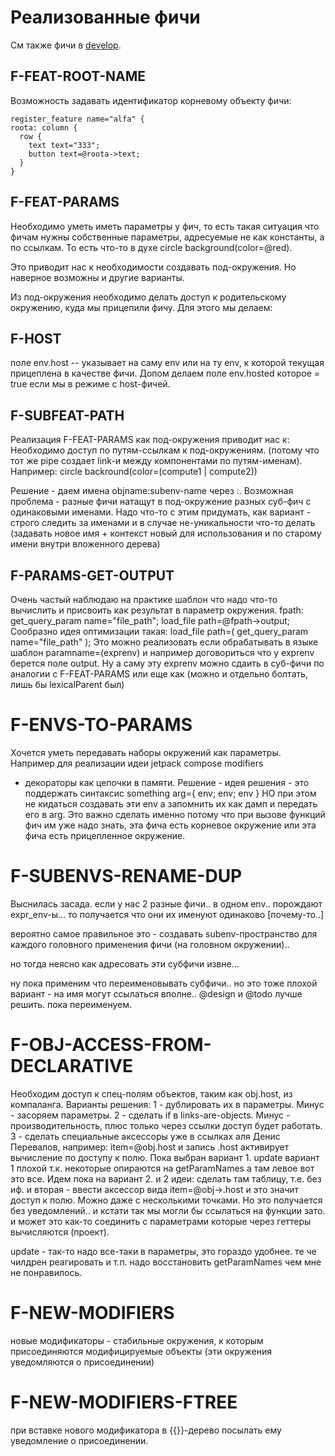 # Реализованные фичи

См также фичи в [develop](develop).

## F-FEAT-ROOT-NAME
Возможность задавать идентификатор корневому объекту фичи:
```
register_feature name="alfa" {
roota: column {
  row {
    text text="333";
    button text=@roota->text;
  }
}
```

## F-FEAT-PARAMS
Необходимо уметь иметь параметры у фич, то есть такая ситуация что фичам нужны собственные параметры, 
адресуемые не как константы, а по ссылкам. То есть что-то в духе circle background(color=@red).

Это приводит нас к необходимости создавать под-окружения. Но наверное возможны и другие варианты.

Из под-окружения необходимо делать доступ к родительскому окружению, куда мы прицепили фичу.
Для этого мы делаем:
## F-HOST
поле env.host -- указывает на саму env или на ту env, к которой текущая прицеплена в качестве фичи.
Допом делаем поле env.hosted которое = true если мы в режиме с host-фичей.


## F-SUBFEAT-PATH
Реализация F-FEAT-PARAMS как под-окружения приводит нас к: 
Необходимо доступ по путям-ссылкам к под-окружениям.
(потому что тот же pipe создает link-и между компонентами по путям-именам).
Например: circle backround(color=(compute1 | compute2))

Решение - даем имена objname:subenv-name через :.
Возможная проблема - разные фичи натащут в под-окружение разных суб-фич с одинаковыми именами.
Надо что-то с этим придумать, как вариант - строго следить за именами и в случае не-уникальности
что-то делать (задавать новое имя + контекст новый для использования и по старому имени внутри вложенного дерева)

## F-PARAMS-GET-OUTPUT
Очень частый наблюдаю на практике шаблон что надо что-то вычислить и присвоить как результат в параметр окружения.
fpath: get_query_param name="file_path";
load_file path=@fpath->output;
Сообразно идея оптимизации такая:
load_file path=( get_query_param name="file_path" );
Это можно реализовать если обрабатывать в языке шаблон paramname=(exprenv) и например договориться что у exprenv
берется поле output. Ну а саму эту exprenv можно сдаить в суб-фичи по аналогии с F-FEAT-PARAMS или еще как
(можно и отдельно болтать, лишь бы lexicalParent был)

# F-ENVS-TO-PARAMS
Хочется уметь передавать наборы окружений как параметры. Например для реализации идеи jetpack compose modifiers 
- декораторы как цепочки в памяти.
Решение - идея решения - это поддержать синтаксис something arg={ env; env; env }
НО при этом не кидаться создавать эти env а запомнить их как дамп и передать его в arg.
Это важно сделать именно потому что при вызове функций фич им уже надо знать, эта фича есть корневое окружение
или эта фича есть прицепленное окружение.


# F-SUBENVS-RENAME-DUP
Выснилась засада. если у нас 2 разные фичи.. в одном env.. порождают expr_env-ы...
то получается что они их именуют одинаково [почему-то..]

вероятно самое правильное это - создавать subenv-пространство для каждого головного
применения фичи (на головном окружении).. 

но тогда неясно как адресовать эти субфичи извне... 

ну пока применим что переименовывать субфичи.. но это тоже плохой вариант - на имя
могут ссылаться вполне.. @design и @todo лучше решить. пока переименуем.

# F-OBJ-ACCESS-FROM-DECLARATIVE
Необходим доступ к спец-полям объектов, таким как obj.host, из компаланга.
Варианты решения:
1 - дублировать их в параметры. Минус - засоряем параметры.
2 - сделать if в links-are-objects. Минус - производительность, плюс только через ссылки доступ будет работать.
3 - сделать специальные аксессоры уже в ссылках аля Денис Перевалов, например: item=@obj.host
и запись .host активирует вычисление по доступу к полю.
Пока выбран вариант 1.
update вариант 1 плохой т.к. некоторые опираются на getParamNames а там левое вот это все.
Идем пока на вариант 2. и 2 идеи: сделать там таблицу, т.е. без иф. и вторая - ввести аксессор вида item=@obj->.host и это значит доступ к полю. Можно даже с несколькими точками. Но это получается без уведомлений..
и кстати так мы могли бы ссылаться на функции зато. и может это как-то соединить с параметрами которые через геттеры вычисляются (проект).

update - так-то надо все-таки в параметры, это гораздо удобнее. те че чилдрен реагировать и т.п.
надо восстановить getParamNames чем мне не понравилось.

# F-NEW-MODIFIERS
новые модификаторы - стабильные окружения, к которым присоединяются модифицируемые объекты (эти окружения уведомляются о присоединении)

# F-NEW-MODIFIERS-FTREE
при вставке нового модификатора в {{}}-дерево посылать ему уведомление о присоединении.

